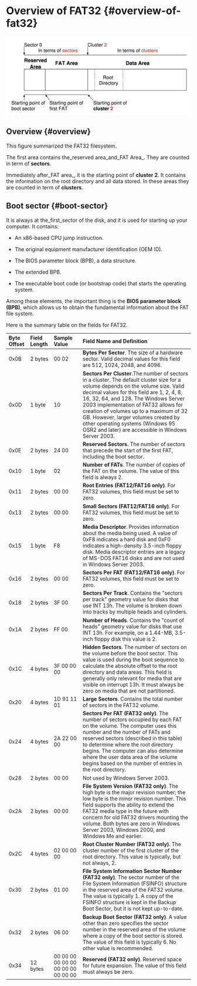 # Overview of FAT32 {#overview-of-fat32}

![](assets/FATOverview.png)

## Overview {#overview}

This figure summarized the FAT32 filesystem.

The first area contains the_reserved area\_and\_FAT Area_. They are counted in term of **sectors**.

Immediately after_FAT area_, it is the starting point of **cluster 2**. It contains the information on the root directory and all data stored. In these areas they are counted in term of **clusters**.

## Boot sector {#boot-sector}

It is always at the\_first\_sector of the disk, and it is used for starting up your computer. It contains:

* An x86-based CPU jump instruction.

* The original equipment manufacturer identification \(OEM ID\).

* The BIOS parameter block \(BPB\), a data structure.

* The extended BPB.

* The executable boot code \(or bootstrap code\) that starts the operating system.

Among these elements, the important thing is the **BIOS parameter block \(BPB\)**, which allows us to obtain the fundamental information about the FAT file system.

Here is the summary table on the fields for FAT32.

| **Byte Offset** | **Field Length** | **Sample Value** | **Field Name and Definition** |
| :--- | :--- | :--- | :--- |
| 0x0B | 2 bytes | 00 02 | **Bytes Per Sector**. The size of a hardware sector. Valid decimal values for this field are 512, 1024, 2048, and 4096. |
| 0x0D | 1 byte | 10 | **Sectors Per Cluster**.The number of sectors in a cluster. The default cluster size for a volume depends on the volume size. Valid decimal values for this field are 1, 2, 4, 8, 16, 32, 64, and 128. The Windows Server 2003 implementation of FAT32 allows for creation of volumes up to a maximum of 32 GB. However, larger volumes created by other operating systems \(Windows 95 OSR2 and later\) are accessible in Windows Server 2003. |
| 0x0E | 2 bytes | 24 00 | **Reserved Sectors**. The number of sectors that precede the start of the first FAT, including the boot sector. |
| 0x10 | 1 byte | 02 | **Number of FATs**. The number of copies of the FAT on the volume. The value of this field is always 2. |
| 0x11 | 2 bytes | 00 00 | **Root Entries \(FAT12/FAT16 only\)**. For FAT32 volumes, this field must be set to zero. |
| 0x13 | 2 bytes | 00 00 | **Small Sectors \(FAT12/FAT16 only\)**. For FAT32 volumes, this field must be set to zero. |
| 0x15 | 1 byte | F8 | **Media Descriptor**. Provides information about the media being used. A value of 0xF8 indicates a hard disk and 0xF0 indicates a high-density 3.5-inch floppy disk. Media descriptor entries are a legacy of MS-DOS FAT16 disks and are not used in Windows Server 2003. |
| 0x16 | 2 bytes | 00 00 | **Sectors Per FAT \(FAT12/FAT16 only\)**. For FAT32 volumes, this field must be set to zero. |
| 0x18 | 2 bytes | 3F 00 | **Sectors Per Track**. Contains the "sectors per track" geometry value for disks that use INT 13h. The volume is broken down into tracks by multiple heads and cylinders. |
| 0x1A | 2 bytes | FF 00 | **Number of Heads**. Contains the "count of heads" geometry value for disks that use INT 13h. For example, on a 1.44-MB, 3.5-inch floppy disk this value is 2. |
| 0x1C | 4 bytes | 3F 00 00 00 | **Hidden Sectors**. The number of sectors on the volume before the boot sector. This value is used during the boot sequence to calculate the absolute offset to the root directory and data areas. This field is generally only relevant for media that are visible on interrupt 13h. It must always be zero on media that are not partitioned. |
| 0x20 | 4 bytes | 1D 91 11 01 | **Large Sectors**. Contains the total number of sectors in the FAT32 volume. |
| 0x24 | 4 bytes | 2A 22 00 00 | **Sectors Per FAT \(FAT32 only\)**. The number of sectors occupied by each FAT on the volume. The computer uses this number and the number of FATs and reserved sectors \(described in this table\) to determine where the root directory begins. The computer can also determine where the user data area of the volume begins based on the number of entries in the root directory. |
| 0x28 | 2 bytes | 00 00 | Not used by Windows Server 2003. |
| 0x2A | 2 bytes | 00 00 | **File System Version \(FAT32 only\)**. The high byte is the major revision number; the low byte is the minor revision number. This field supports the ability to extend the FAT32 media type in the future with concern for old FAT32 drivers mounting the volume. Both bytes are zero in Windows Server 2003, Windows 2000, and Windows Me and earlier. |
| 0x2C | 4 bytes | 02 00 00 00 | **Root Cluster Number \(FAT32 only\)**. The cluster number of the first cluster of the root directory. This value is typically, but not always, 2. |
| 0x30 | 2 bytes | 01 00 | **File System Information Sector Number \(FAT32 only\)**. The sector number of the File System Information \(FSINFO\) structure in the reserved area of the FAT32 volume. The value is typically 1. A copy of the FSINFO structure is kept in the Backup Boot Sector, but it is not kept up-to-date. |
| 0x32 | 2 bytes | 06 00 | **Backup Boot Sector \(FAT32 only\)**. A value other than zero specifies the sector number in the reserved area of the volume where a copy of the boot sector is stored. The value of this field is typically 6. No other value is recommended. |
| 0x34 | 12 bytes | 00 00 00 00 00 00 00 00 00 00 00 00 | **Reserved \(FAT32 only\)**. Reserved space for future expansion. The value of this field must always be zero. |



